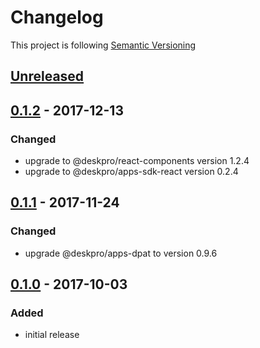 # Changelog

This project is following [Semantic Versioning](http://semver.org)

## [Unreleased][]

## [0.1.2][] - 2017-12-13

### Changed  

 - upgrade to @deskpro/react-components version 1.2.4
 - upgrade to @deskpro/apps-sdk-react version 0.2.4

## [0.1.1][] - 2017-11-24

### Changed

- upgrade @deskpro/apps-dpat to version 0.9.6

## [0.1.0][] - 2017-10-03

### Added

 - initial release
 
[Unreleased]: https://github.com/DeskproApps/fullstory/compare/v0.1.2...HEAD
[0.1.2]: https://github.com/DeskproApps/fullstory/compare/v0.1.1...v0.1.2
[0.1.1]: https://github.com/DeskproApps/fullstory/compare/v0.1.0...v0.1.1
[0.1.0]: https://github.com/DeskproApps/fullstory/compare/master...v0.1.0